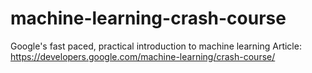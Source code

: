 # machine-learning-crash-course
Google's fast paced, practical introduction to machine learning
Article: https://developers.google.com/machine-learning/crash-course/
